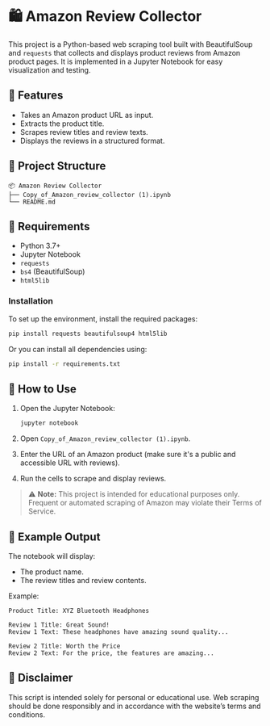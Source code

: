 # 🛍️ Amazon Review Collector

This project is a Python-based web scraping tool built with BeautifulSoup and `requests` that collects and displays product reviews from Amazon product pages. It is implemented in a Jupyter Notebook for easy visualization and testing.

## 📌 Features

- Takes an Amazon product URL as input.
- Extracts the product title.
- Scrapes review titles and review texts.
- Displays the reviews in a structured format.

## 📂 Project Structure

```
📦 Amazon Review Collector
├── Copy_of_Amazon_review_collector (1).ipynb
└── README.md
```

## 🧰 Requirements

- Python 3.7+
- Jupyter Notebook
- `requests`
- `bs4` (BeautifulSoup)
- `html5lib`

### Installation

To set up the environment, install the required packages:

```bash
pip install requests beautifulsoup4 html5lib
```

Or you can install all dependencies using:

```bash
pip install -r requirements.txt
```

## 🚀 How to Use

1. Open the Jupyter Notebook:
   ```bash
   jupyter notebook
   ```

2. Open `Copy_of_Amazon_review_collector (1).ipynb`.

3. Enter the URL of an Amazon product (make sure it's a public and accessible URL with reviews).

4. Run the cells to scrape and display reviews.

> ⚠️ **Note:** This project is intended for educational purposes only. Frequent or automated scraping of Amazon may violate their Terms of Service.

## 📎 Example Output

The notebook will display:
- The product name.
- The review titles and review contents.
  
Example:
```
Product Title: XYZ Bluetooth Headphones

Review 1 Title: Great Sound!
Review 1 Text: These headphones have amazing sound quality...

Review 2 Title: Worth the Price
Review 2 Text: For the price, the features are amazing...
```

## 🛑 Disclaimer

This script is intended solely for personal or educational use. Web scraping should be done responsibly and in accordance with the website’s terms and conditions.

